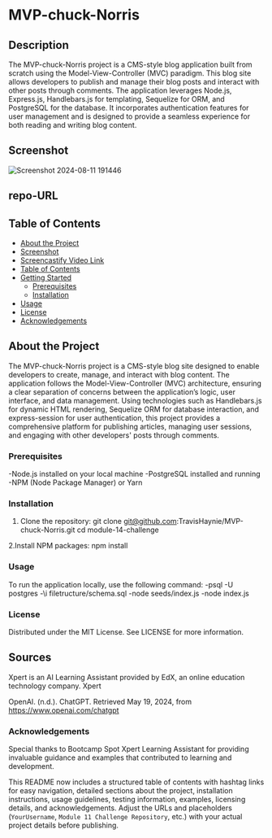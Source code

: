 # MVP-chuck-Norris

## Description
The MVP-chuck-Norris project is a CMS-style blog application built from scratch using the Model-View-Controller (MVC) paradigm. This blog site allows developers to publish and manage their blog posts and interact with other posts through comments. The application leverages Node.js, Express.js, Handlebars.js for templating, Sequelize for ORM, and PostgreSQL for the database. It incorporates authentication features for user management and is designed to provide a seamless experience for both reading and writing blog content.


## Screenshot

![Screenshot 2024-08-11 191446](https://github.com/user-attachments/assets/0c02cb23-444a-4170-a2b4-fe9c646440c1)

## repo-URL



## Table of Contents
- [About the Project](#about-the-project)
- [Screenshot](#screenshot)
- [Screencastify Video Link](#screencastify-video-link)
- [Table of Contents](#table-of-contents)
- [Getting Started](#getting-started)
  - [Prerequisites](#prerequisites)
  - [Installation](#installation)
- [Usage](#usage)
- [License](#license)
- [Acknowledgements](#acknowledgements)

## About the Project
The MVP-chuck-Norris project is a CMS-style blog site designed to enable developers to create, manage, and interact with blog content. The application follows the Model-View-Controller (MVC) architecture, ensuring a clear separation of concerns between the application’s logic, user interface, and data management. Using technologies such as Handlebars.js for dynamic HTML rendering, Sequelize ORM for database interaction, and express-session for user authentication, this project provides a comprehensive platform for publishing articles, managing user sessions, and engaging with other developers' posts through comments.


### Prerequisites
-Node.js installed on your local machine
-PostgreSQL installed and running
-NPM (Node Package Manager) or Yarn

### Installation
1. Clone the repository:
   git clone git@github.com:TravisHaynie/MVP-chuck-Norris.git
   cd module-14-challenge

2.Install NPM packages:
    npm install

### Usage
To run the application locally, use the following command:
-psql -U postgres
-\i filetructure/schema.sql
-node seeds/index.js
-node index.js



### License
Distributed under the MIT License. See LICENSE for more information.


## Sources

Xpert is an AI Learning Assistant provided by EdX, an online education technology company. Xpert

OpenAI. (n.d.). ChatGPT. Retrieved May 19, 2024, from https://www.openai.com/chatgpt

### Acknowledgements
Special thanks to Bootcamp Spot Xpert Learning Assistant for providing invaluable guidance and examples that contributed to learning and development.

This README now includes a structured table of contents with hashtag links for easy navigation, detailed sections about the project, installation instructions, usage guidelines, testing information, examples, licensing details, and acknowledgements. Adjust the URLs and placeholders (`YourUsername`, `Module 11 Challenge Repository`, etc.) with your actual project details before publishing.
